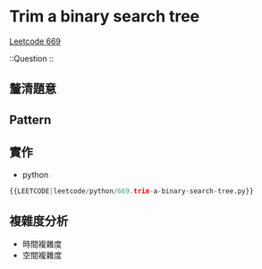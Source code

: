 # Trim a binary search tree

[Leetcode 669](https://leetcode.com/problems/trim-a-binary-search-tree/description/)

::Question
::

## 釐清題意

## Pattern

## 實作

- python

```python
{{LEETCODE|leetcode/python/669.trim-a-binary-search-tree.py}}
```

## 複雜度分析

- 時間複雜度
- 空間複雜度
